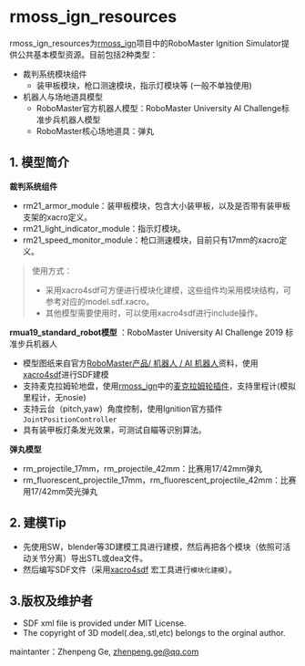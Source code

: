 # rmoss_ign_resources

rmoss_ign_resources为[rmoss_ign](https://github.com/robomaster-oss/rmoss_ign)项目中的RoboMaster Ignition Simulator提供公共基本模型资源。目前包括2种类型：

* 裁判系统模块组件
  * 装甲板模块，枪口测速模块，指示灯模块等 (一般不单独使用)
* 机器人与场地道具模型
  * RoboMaster官方机器人模型：RoboMaster University AI Challenge标准步兵机器人模型
  * RoboMaster核心场地道具：弹丸


## 1. 模型简介

**裁判系统组件**

* rm21_armor_module：装甲板模块，包含大小装甲板，以及是否带有装甲板支架的xacro定义。
* rm21_light_indicator_module：指示灯模块。
* rm21_speed_monitor_module：枪口测速模块，目前只有17mm的xacro定义。

> 使用方式：
>
> * 采用xacro4sdf可方便进行模块化建模，这些组件均采用模块结构，可参考对应的model.sdf.xacro。
> * 其他模型需要使用时，可以使用xacro4sdf进行include操作。

**rmua19_standard_robot模型** ：RoboMaster University AI Challenge 2019 标准步兵机器人

 * 模型图纸来自官方[RoboMaster产品/ 机器人 / AI 机器人](https://www.robomaster.com/zh-CN/products/components/detail/1839)资料，使用[xacro4sdf](https://github.com/gezp/xacro4sdf)进行SDF建模
 * 支持麦克拉姆轮地盘，使用[rmoss_ign](https://github.com/robomaster-oss/rmoss_ign)中的[麦克拉姆轮插件](https://github.com/robomaster-oss/rmoss_ign/tree/main/rmoss_ign_plugins/src/mecanum_drive)，支持里程计(模拟里程计，无nosie)
 * 支持云台（pitch,yaw）角度控制，使用Ignition官方插件`JointPositionController`
 * 具有装甲板灯条发光效果，可测试自瞄等识别算法。

**弹丸模型**

* rm_projectile_17mm，rm_projectile_42mm：比赛用17/42mm弹丸
* rm_fluorescent_projectile_17mm，rm_fluorescent_projectile_42mm：比赛用17/42mm荧光弹丸

## 2. 建模Tip

* 先使用SW，blender等3D建模工具进行建模，然后再把各个模块（依照可活动关节分离）导出STL或dea文件。
* 然后编写SDF文件（采用[xacro4sdf](https://github.com/gezp/xacro4sdf) 宏工具进行`模块化建模`）。

## 3.版权及维护者

* SDF xml file is provided under MIT License.
* The copyright of 3D model(.dea,.stl,etc) belongs to the orginal author.

maintanter：Zhenpeng Ge, zhenpeng.ge@qq.com

